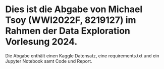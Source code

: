 # Dies ist die Abgabe von Michael Tsoy (WWI2022F, 8219127) im Rahmen der Data Exploration Vorlesung 2024.
Die Abgabe enthält einen Kaggle Datensatz, eine requirements.txt und ein Jupyter Notebook samt Code und Report.
